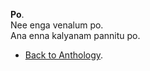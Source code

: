 **Po**.  
Nee enga venalum po.  
Ana enna kalyanam pannitu po.  

- <a href="https://kushalsamant.github.io/anthology.html">Back to Anthology</a>.  
